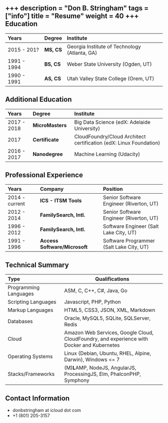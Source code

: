 +++
description = "Don B. Stringham"
tags = ["info"]
title = "Resume"
weight = 40
+++
Education
---------

| Years       | Degree | Institute                                                      |
|:------------|:-----------|:--------------------------------------------------------|
| 2015 - 201? | **MS, CS** | Georgia Institute of Technology (Atlanta, GA)        |
| 1991 - 1994 | **BS, CS** | Weber State University (Ogden, UT)         |
| 1990 - 1991&nbsp;&nbsp;| **AS, CS** | Utah Valley State College (Orem, UT)          |

Additional Education
--------------------

| Years       | Degree | Institute                                                      |
|:------------|:-----------|:--------------------------------------------------------|
| 2017 - 2018 | **MicroMasters**&nbsp;&nbsp;| Big Data Science (edX: Adelaide University) |
| 2017        | **Certificate** | CloudFoundry/Cloud Architect certification (edX: Linux Foundation) |
| 2016 - 2017 | **Nanodegree** | Machine Learning (Udacity) |

Professional Experience
-----------------------

| Years               | Company | Position                                                      |
|:--------------------|:-------------|:----------------------------------------------------------|
| 2014 - current&nbsp;&nbsp;| **ICS - ITSM Tools** | Senior Software Engineer (Riverton, UT)                  |
| 2012 - 2014         | **FamilySearch, Intl.** | Senior Software Engineer (Riverton, UT)                  |
| 1996 - 2012         | **FamilySearch, Intl.** | Software Engineer (Salt Lake City, UT)  |
| 1991 - 1996         | **Access Software/Microsoft**&nbsp;&nbsp;| Software Programmer (Salt Lake City, UT) |

Technical Summary
--------------------

| Type                  | Qualifications                                                          |
|:----------------------|-------------------------------------------------------------------------|
| Programming Languages&nbsp;&nbsp;| ASM, C, C++, C#, Java, Go |
| Scripting Languages   | Javascript, PHP, Python |
| Markup Languages      | HTML5, CSS3, JSON, XML, Markdown |
| Databases             | Oracle, MySQL5, SQLite, SQLServer, Redis |
| Cloud                | Amazon Web Services, Google Cloud, CloudFoundry, and experience with Docker and Kubernetes|
| Operating Systems     | Linux (Debian, Ubuntu, RHEL, Alpine, Darwin), Windows <= 7                      |
| Stacks/Frameworks     | (M)**L**AMP, NodeJS, AngularJS, ProcessingJS, Elm, PhalconPHP, Symphony   |

Contact Information
-------------------

* donbstringham at icloud dot com
* +1 (801) 205-3157